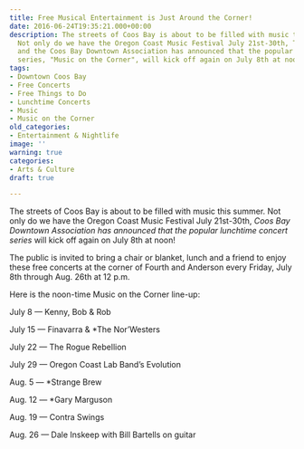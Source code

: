 ```yaml
---
title: Free Musical Entertainment is Just Around the Corner!
date: 2016-06-24T19:35:21.000+00:00
description: The streets of Coos Bay is about to be filled with music this summer.
  Not only do we have the Oregon Coast Music Festival July 21st-30th, The World Newspaper
  and the Coos Bay Downtown Association has announced that the popular lunchtime concert
  series, "Music on the Corner", will kick off again on July 8th at noon!
tags:
- Downtown Coos Bay
- Free Concerts
- Free Things to Do
- Lunchtime Concerts
- Music
- Music on the Corner
old_categories:
- Entertainment & Nightlife
image: ''
warning: true
categories:
- Arts & Culture
draft: true

---
```

The streets of Coos Bay is about to be filled with music this summer. Not only do we have the Oregon Coast Music Festival July 21st-30th, _Coos Bay Downtown Association has announced that the popular lunchtime concert series_ will kick off again on July 8th at noon!

The public is invited to bring a chair or blanket, lunch and a friend to enjoy these free concerts at the corner of Fourth and Anderson every Friday, July 8th through Aug. 26th at 12 p.m.

Here is the noon-time Music on the Corner line-up:

July 8 — Kenny, Bob & Rob

July 15 — Finavarra & *The Nor’Westers

July 22 — The Rogue Rebellion

July 29 — Oregon Coast Lab Band’s Evolution

Aug. 5 — *Strange Brew

Aug. 12 — *Gary Marguson

Aug. 19 — Contra Swings

Aug. 26 — Dale Inskeep with Bill Bartells on guitar